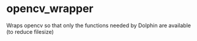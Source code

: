 # opencv_wrapper
Wraps opencv so that only the functions needed by Dolphin are available (to reduce filesize)
